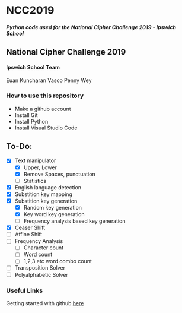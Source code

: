 # NCC2019
##### Python code used for the National Cipher Challenge 2019 - Ipswich School


## National Cipher Challenge 2019
#### Ipswich School Team
Euan
Kuncharan
Vasco
Penny
Wey

### How to use this repository
- Make a github account
- Install Git
- Install Python
- Install Visual Studio Code

## To-Do:
- [x] Text manipulator
  - [x] Upper, Lower
  - [x] Remove Spaces, punctuation
  - [ ] Statistics
- [x] English language detection
- [x] Substition key mapping
- [x] Substition key generation
  - [x] Random key generation
  - [x] Key word key generation
  - [ ] Frequency analysis based key generation
- [x] Ceaser Shift
- [ ] Affine Shift
- [ ] Frequency Analysis
  - [ ] Character count
  - [ ] Word count
  - [ ] 1,2,3 etc word combo count
- [ ] Transposition Solver
- [ ] Polyalphabetic Solver

### Useful Links
Getting started with github [here](https://guides.github.com/activities/hello-world/)
